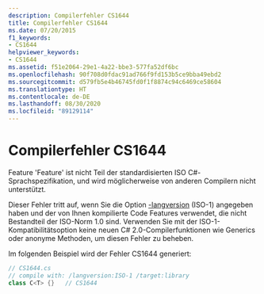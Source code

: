 ```yaml
---
description: Compilerfehler CS1644
title: Compilerfehler CS1644
ms.date: 07/20/2015
f1_keywords:
- CS1644
helpviewer_keywords:
- CS1644
ms.assetid: f51e2064-29e1-4a22-bbe3-577fa52df6bc
ms.openlocfilehash: 90f708d0fdac91ad766f9fd153b5ce9bba49ebd2
ms.sourcegitcommit: d579fb5e4b46745fd0f1f8874c94c6469ce58604
ms.translationtype: HT
ms.contentlocale: de-DE
ms.lasthandoff: 08/30/2020
ms.locfileid: "89129114"
---
```

# <a name="compiler-error-cs1644"></a>Compilerfehler CS1644
Feature 'Feature' ist nicht Teil der standardisierten ISO C#-Sprachspezifikation, und wird möglicherweise von anderen Compilern nicht unterstützt.  
  
 Dieser Fehler tritt auf, wenn Sie die Option [-langversion](../compiler-options/langversion-compiler-option.md) (ISO-1) angegeben haben und der von Ihnen kompilierte Code Features verwendet, die nicht Bestandteil der ISO-Norm 1.0 sind. Verwenden Sie mit der ISO-1-Kompatibilitätsoption keine neuen C# 2.0-Compilerfunktionen wie Generics oder anonyme Methoden, um diesen Fehler zu beheben.  
  
 Im folgenden Beispiel wird der Fehler CS1644 generiert:  
  
```csharp  
// CS1644.cs  
// compile with: /langversion:ISO-1 /target:library  
class C<T> {}   // CS1644  
```
